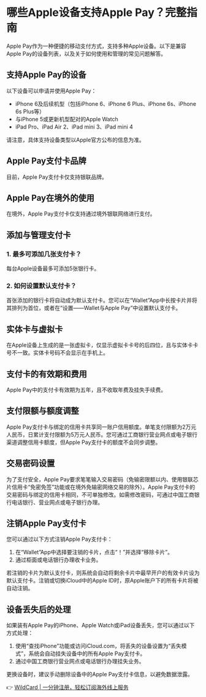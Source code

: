 # 哪些Apple设备支持Apple Pay？完整指南

Apple Pay作为一种便捷的移动支付方式，支持多种Apple设备。以下是兼容Apple Pay的设备列表，以及关于如何使用和管理的常见问题解答。

## 支持Apple Pay的设备

以下设备可以申请并使用Apple Pay：

- iPhone 6及后续机型（包括iPhone 6、iPhone 6 Plus、iPhone 6s、iPhone 6s Plus等）
- 与iPhone 5或更新机型配对的Apple Watch
- iPad Pro、iPad Air 2、iPad mini 3、iPad mini 4

请注意，具体支持设备类型以Apple官方公布的信息为准。

## Apple Pay支付卡品牌

目前，Apple Pay支付卡仅支持银联品牌。

## Apple Pay在境外的使用

在境外，Apple Pay支付卡仅支持通过境外银联网络进行支付。

## 添加与管理支付卡

### 1. 最多可添加几张支付卡？

每台Apple设备最多可添加5张银行卡。

### 2. 如何设置默认支付卡？

首张添加的银行卡将自动成为默认支付卡。您可以在“Wallet”App中长按卡片并将其排列为首位，或者在“设置——Wallet与Apple Pay”中设置默认支付卡。

## 实体卡与虚拟卡

在Apple设备上生成的是一张虚拟卡，仅显示虚拟卡卡号的后四位，且与实体卡卡号不一致。实体卡号码不会显示在手机上。

## 支付卡的有效期和费用

Apple Pay中的支付卡有效期为五年，且不收取年费及挂失手续费。

## 支付限额与额度调整

Apple Pay支付卡与绑定的信用卡共享同一账户信用额度。单笔支付限额为2万元人民币，日累计支付限额为5万元人民币。您可通过工商银行营业网点或电子银行渠道调整信用卡额度，但Apple Pay支付卡的额度不会同步调整。

## 交易密码设置

为了支付安全，Apple Pay要求笔笔输入交易密码（免输密限额以内、使用银联芯片信用卡“免密免签”功能或在境外免输密网络交易的除外）。Apple Pay支付卡的交易密码与绑定的信用卡相同，不可单独修改。如需修改密码，可通过中国工商银行电话银行、营业网点或电子银行办理。

## 注销Apple Pay支付卡

您可以通过以下方式注销Apple Pay支付卡：

1. 在“Wallet”App中选择要注销的卡片，点击“！”并选择“移除卡片”。
2. 通过柜面或电话银行办理收卡业务。

若注销的卡片为默认支付卡，则系统会自动将剩余卡片中最早开户的有效卡片设为默认支付卡。注销或切换iCloud中的Apple ID时，原Apple账户下的所有卡片将被自动注销。

## 设备丢失后的处理

如果装有Apple Pay的iPhone、Apple Watch或iPad设备丢失，您可以通过以下方式处理：

1. 使用“查找iPhone”功能或访问iCloud.com，将丢失的设备设置为“丢失模式”，系统会自动挂失设备中的所有Apple Pay支付卡。
2. 通过中国工商银行营业网点或电话银行办理挂失业务。

更换设备时，建议手动删除设备中的Apple Pay支付卡信息，以避免数据泄露。

👉 [WildCard | 一分钟注册，轻松订阅海外线上服务](https://bbtdd.com/WildCard)
